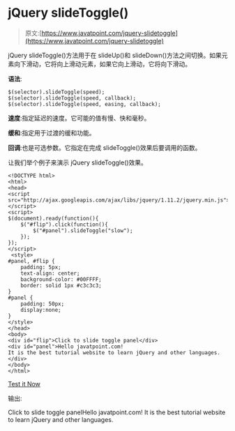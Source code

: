 # jQuery slideToggle()

> 原文:[https://www.javatpoint.com/jquery-slidetoggle](https://www.javatpoint.com/jquery-slidetoggle)

jQuery slideToggle()方法用于在 slideUp()和 slideDown()方法之间切换。如果元素向下滑动，它将向上滑动元素，如果它向上滑动，它将向下滑动。

**语法**:

```
$(selector).slideToggle(speed);
$(selector).slideToggle(speed, callback); 
$(selector).slideToggle(speed, easing, callback);

```

**速度**:指定延迟的速度。它可能的值有慢、快和毫秒。

**缓和**:指定用于过渡的缓和功能。

**回调**:也是可选参数。它指定在完成 slideToggle()效果后要调用的函数。

让我们举个例子来演示 jQuery slideToggle()效果。

```
<!DOCTYPE html>
<html>
<head>
<script src="http://ajax.googleapis.com/ajax/libs/jquery/1.11.2/jquery.min.js"></script>
<script> 
$(document).ready(function(){
    $("#flip").click(function(){
        $("#panel").slideToggle("slow");
    });
});
</script>
 <style> 
#panel, #flip {
    padding: 5px;
    text-align: center;
    background-color: #00FFFF;
    border: solid 1px #c3c3c3;
}
#panel {
    padding: 50px;
    display:none;
}
</style>
</head>
<body>
<div id="flip">Click to slide toggle panel</div>
<div id="panel">Hello javatpoint.com! 
It is the best tutorial website to learn jQuery and other languages.</div>
</body>
</html>

```

[Test it Now](https://www.javatpoint.com/oprweb/test.jsp?filename=jqueryslidetoggle1)

输出:

Click to slide toggle panelHello javatpoint.com! It is the best tutorial website to learn jQuery and other languages.